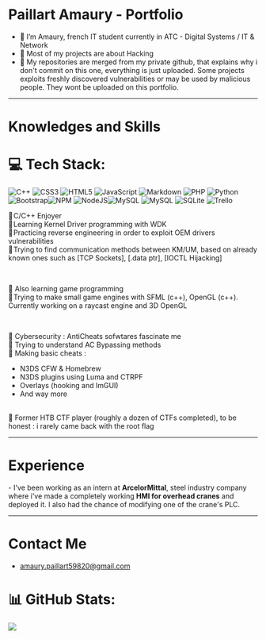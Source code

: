 <h1>Paillart Amaury - Portfolio</h1>

- 👋 I’m Amaury, french IT student currently in ATC - Digital Systems / IT & Network
- 👀 Most of my projects are about Hacking
- 🌱 My repositories are merged from my private github, that explains why i don't commit on this one, everything is just uploaded.
Some projects exploits freshly discovered vulnerabilities or may be used by malicious people. They wont be uploaded on this portfolio.


<hr />

<h1>  Knowledges and Skills</h1> 

# 💻 Tech Stack:
![C++](https://img.shields.io/badge/c++-%2300599C.svg?style=for-the-badge&logo=c%2B%2B&logoColor=white) ![CSS3](https://img.shields.io/badge/css3-%231572B6.svg?style=for-the-badge&logo=css3&logoColor=white) ![HTML5](https://img.shields.io/badge/html5-%23E34F26.svg?style=for-the-badge&logo=html5&logoColor=white) ![JavaScript](https://img.shields.io/badge/javascript-%23323330.svg?style=for-the-badge&logo=javascript&logoColor=%23F7DF1E) ![Markdown](https://img.shields.io/badge/markdown-%23000000.svg?style=for-the-badge&logo=markdown&logoColor=white) ![PHP](https://img.shields.io/badge/php-%23777BB4.svg?style=for-the-badge&logo=php&logoColor=white) ![Python](https://img.shields.io/badge/python-3670A0?style=for-the-badge&logo=python&logoColor=ffdd54)![Bootstrap](https://img.shields.io/badge/bootstrap-%23563D7C.svg?style=for-the-badge&logo=bootstrap&logoColor=white)![NPM](https://img.shields.io/badge/NPM-%23000000.svg?style=for-the-badge&logo=npm&logoColor=white) ![NodeJS](https://img.shields.io/badge/node.js-6DA55F?style=for-the-badge&logo=node.js&logoColor=white)![MySQL](https://img.shields.io/badge/mysql-%2300f.svg?style=for-the-badge&logo=mysql&logoColor=white) ![MySQL](https://img.shields.io/badge/mongodb-%2300f.svg?style=for-the-badge&logo=mongodb&logoColor=white) ![SQLite](https://img.shields.io/badge/sqlite-%2307405e.svg?style=for-the-badge&logo=sqlite&logoColor=white) ![Trello](https://img.shields.io/badge/Trello-%23026AA7.svg?style=for-the-badge&logo=Trello&logoColor=white)

📍 C/C++ Enjoyer <br>
📍 Learning Kernel Driver programming with WDK <br>
📍 Practicing reverse engineering in order to exploit OEM drivers vulnerabilities <br>
📍 Trying to find communication methods between KM/UM, based on already known ones such as [TCP Sockets], [.data ptr], [IOCTL Hijacking] <br>

<br /> 

📎 Also learning game programming <br>
📎 Trying to make small game engines with SFML (c++), OpenGL (c++). Currently working on a raycast engine and 3D OpenGL <br>

<br />

📌 Cybersecurity : AntiCheats sofwtares fascinate me <br>
📌 Trying to understand AC Bypassing methods <br>
📌 Making basic cheats : <br>
<ul>
  <li>N3DS CFW & Homebrew</li>
  <li>N3DS plugins using Luma and CTRPF</li>
  <li>Overlays (hooking and ImGUI)</li>
  <li>And way more</li>
</ul>
<br>
📌 Former HTB CTF player (roughly a dozen of CTFs completed), to be honest : i rarely came back with the root flag
<hr />

<h1>  Experience</h1>

<p>- I've been working as an intern at <strong>ArcelorMittal</strong>, steel industry company where i've made a completely working <b>HMI for overhead cranes</b> and deployed it.
I also had the chance of modifying one of the crane's PLC.
</p>

<hr>
<h1> Contact Me </h1>

- amaury.paillart59820@gmail.com
  
# 📊 GitHub Stats:
![](https://github-readme-streak-stats.herokuapp.com/?user=Apail59820&theme=react&hide_border=false)<br/>


